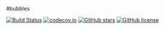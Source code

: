 #bubbles

[![Build Status](https://travis-ci.org/leimingshan/bubbles.svg?branch=master)](https://travis-ci.org/leimingshan/bubbles)
[![codecov.io](https://codecov.io/github/leimingshan/bubbles/coverage.svg?branch=master)](https://codecov.io/github/leimingshan/bubbles?branch=master)
[![GitHub stars](https://img.shields.io/github/stars/leimingshan/bubbles.svg)](https://github.com/leimingshan/bubbles/stargazers)
[![GitHub license](https://img.shields.io/badge/license-Apache%202-blue.svg)](https://raw.githubusercontent.com/leimingshan/bubbles/master/LICENSE)
